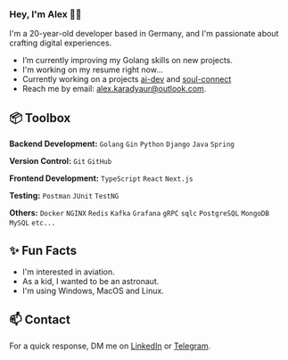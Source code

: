 ### Hey, I'm Alex 👋🏽  

I'm a 20-year-old developer based in Germany, and I'm passionate about crafting digital experiences. 

- I’m currently improving my Golang skills on new projects.
- I'm working on my resume right now...
- Currently working on a projects [ai-dev](https://github.com/karadyauran/ai-developer-light) and [soul-connect](https://github.com/karadyauran/soul-connect)
- Reach me by email: alex.karadyaur@outlook.com.
 
## 📦 Toolbox

**Backend Development:** `Golang` `Gin` `Python` `Django` `Java` `Spring`
 
**Version Control:** `Git` `GitHub`

**Frontend Development:** `TypeScript` `React` `Next.js`

**Testing:** `Postman` `JUnit` `TestNG`

**Others:** `Docker` `NGINX` `Redis` `Kafka` `Grafana` `gRPC` `sqlc` `PostgreSQL` `MongoDB` `MySQL` `etc...`
 
## ✨ Fun Facts 

- I'm interested in aviation.
- As a kid, I wanted to be an astronaut.
- I'm using Windows, MacOS and Linux.

## 📫 Contact

 For a quick response, DM me on [LinkedIn](https://www.linkedin.com/in/karadyauran/) or [Telegram](https://t.me/karadyauran).
 
